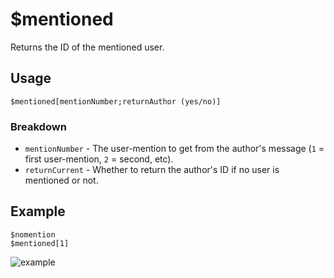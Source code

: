 # $mentioned
Returns the ID of the mentioned user.

## Usage
```
$mentioned[mentionNumber;returnAuthor (yes/no)]
```

### Breakdown
- `mentionNumber` - The user-mention to get from the author's message  (`1` = first user-mention, `2` = second, etc).
- `returnCurrent` - Whether to return the author's ID if no user is mentioned or not.

## Example
```
$nomention
$mentioned[1]
```

![example](https://user-images.githubusercontent.com/69215413/126917181-5e4c71e3-6b8e-4d9d-96ef-2a9b8af7faf2.png)
